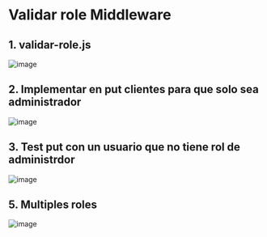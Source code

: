 # Validar role Middleware

## 1. validar-role.js

![image](https://user-images.githubusercontent.com/31961588/204113829-047e717d-891e-48e7-910a-dc0b7e26413f.png)

## 2. Implementar en put clientes para que solo sea administrador

![image](https://user-images.githubusercontent.com/31961588/204114141-4123310a-6d41-4d93-87be-c275f943f013.png)

## 3. Test put con un usuario que no tiene rol de administrdor

![image](https://user-images.githubusercontent.com/31961588/204114153-f47dede3-2c3d-48ae-ba2c-2fabd041316a.png)

## 5. Multiples roles

![image](https://user-images.githubusercontent.com/31961588/204114432-ea60ea05-f717-4028-a3d5-54715a2d0f4f.png)
